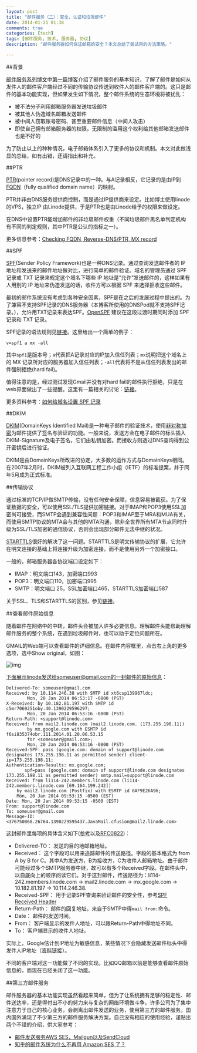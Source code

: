 ```yaml
---
layout: post
title: "邮件服务（二）：安全、认证和垃圾邮件"
date: 2014-01-21 01:38
comments: true
categories: [tech]
tags: [邮件服务, 技术, 服务器, 协议]
description: "邮件服务器如何保证邮箱的安全？本文总结了尝试用的方法策略。"

---
```


##背景

[邮件服务系列博文](http://biaobiaoqi.github.io/tags/you-jian-fu-wu/)中[第一篇博客](http://biaobiaoqi.github.io/blog/2014/01/20/email-1/)介绍了邮件服务的基本知识，了解了邮件是如何从发件人的邮件客户端经过不同的传输协议传送到收件人的邮件客户端的。这只是邮件的基本功能实现，但如果发生如下情况，整个邮件系统的生态环境将被扰乱：

* 被不法分子利用邮箱服务器发送垃圾邮件
* 被其他人伪造域名邮箱发送邮件
* 被中间人窃取账号密码、甚至重要邮件信息（中间人攻击）
* 即使自己拥有邮箱服务器的权限，无限制的滥用这个权利给其他邮箱发送邮件也是不好的

为了防止以上的种种情况，电子邮箱体系引入了更多的协议和机制。本文对此做浅显的总结，如有出错，还请指出和补充。

<!--more-->

##PTR

[PTR](http://en.wikipedia.org/wiki/List_of_DNS_record_types#PTR)(pointer record)是DNS记录中的一种。与A记录相反，它记录的是由IP到[FQDN](http://en.wikipedia.org/wiki/Fully_qualified_domain_name)（fully qualified domain name）的映射。

PTR并非由DNS服务提供商控制，而是通过IP提供商来设定。比如博主使用linode的VPS，独立IP 由Linode提供，于是PTR也是由Linode给予的权限来做设定。

在DNS中设置PTR能增加邮件的非垃圾邮件权重（不同垃圾邮件黑名单判定机构有不同的判定规则，其中PTR是公认的指标之一）。

更多信息参考：[Checking FQDN, Reverse-DNS/PTR, MX record](https://rtcamp.com/tutorials/mail/fqdn-reverse-dns-ptr-mx-record-checks/)

##SPF

[SPF](http://en.wikipedia.org/wiki/Sender_Policy_Framework)(Sender Policy Framework)也是一种DNS记录。通过查询发送邮件者的 IP 地址和发送来的邮件地址做对比，进行简单的邮件验证。域名的管理员通过 SPF 记录或 TXT 记录来规定这个域名下哪些 IP 地址是“允许”发送邮件的，这样如果有人用别的 IP 地址来伪造发送的话，收件方可以根据 SPF 来选择拒收这些邮件。

最初的邮件系统没有考虑到各种安全因素，SPF是在之后的发展过程中提出的。为了兼容不支持SPF记录的DNS服务器（本博客所使用的DNSPod就不支持SPF记录。），允许用TXT记录来表达SPF。[OpenSPF](www.openspf.org) 建议在这段过渡时期同时添加 SPF 记录和 TXT 记录。

SPF记录的语法规则见[链接](http://www.openspf.org/SPF_Record_Syntax)。这里给出一个简单的例子：

`v=spf1 a mx -all`

其中`spf1`是版本号；`a`代表把A记录对应的IP加入信任列表；`mx`说明把这个域名上的 MX 记录所对应的服务器加入信任列表；`-all`代表将不是从信任列表发出的邮件强制拒绝(hard fail)。


值得注意的是，经过测试发现Gmail并没有对hard fail的邮件执行拒绝，只是在web界面做出了一些提醒。这里有一篇相关的讨论：[链接](http://www.gossamer-threads.com/lists/spf/discuss/32914)。


更多资料参考：[如何给域名设置 SPF 记录](http://t.tt/31/)


##DKIM


[DKIM](http://www.dkim.org/)(DomainKeys Identified Mail)是一种电子邮件的验证技术，使用[非对称加密](http://zh.wikipedia.org/wiki/%E5%85%AC%E5%BC%80%E5%AF%86%E9%92%A5%E5%8A%A0%E5%AF%86)为邮件提供了签名与验证的功能。一般来说，发送方会在电子邮件的标头插入DKIM-Signature及电子签名，它们由私钥加密。而接收方则透过DNS查询得到公开密钥后进行验证。



DKIM是由DomainKeys所改进的协定，大多数的运作方式与DomainKeys相同。在2007年2月时，DKIM被列入互联网工程工作小组（IETF）的标准提案，并于同年5月成为正式标准。


##传输协议

通过标准的TCP/IP做SMTP传输，没有任何安全保障，信息容易被截获。为了保证数据的安全，可以使用SSL/TLS提供加密链接。对于IMAP和POP3使用SSL加密尚可接受，而SMTP会遇到兼容性问题：POP3和IMAP至于MRA和MUA有关，而使用SMTP协议的MTA会与其他的MTA沟通，除非全世界所有MTA节点同时升级为SSL/TLS加密的通信协议，否则会出现部分邮件无法中继的状况。

[STARTTLS](http://en.wikipedia.org/wiki/STARTTLS)很好的解决了这一问题。STARTTLS是明文传输协议的扩展，它允许在明文连接的基础上将连接升级为加密连接，而不是使用另外一个加密接口。

一般的，邮箱服务器各协议端口设定如下：

* IMAP：明文端口143，加密端口993
* POP3：明文端口110，加密端口995
* SMTP：明文端口 25，SSL加密端口465，STARTTLS加密端口587


关于SSL、TLS和STARTTLS的区别，参见[链接](https://www.fastmail.fm/help/technology_ssl_vs_tls_starttls.html)。


##查看邮件原始信息

随着邮件在网络中的中转，邮件头会被加入许多必要信息。理解邮件头能帮助理解邮件服务的整个系统，在遇到垃圾邮件时，也可以助于定位问题所在。

GMAIL的Web端可以查看邮件的详细信息。在邮件内容框里，点击右上角的更多选项，选中Show original，如图：

![img](http://biaobiaoqi.u.qiniudn.com/emailori-mail.png?imageView/2/w/800/h/800)

下面展示linode发送给someuser@gmail.com的一封邮件的原始信息：

```                                                                                                                                                                                                                                                       
Delivered-To: someuser@gmail.com
Received: by 10.114.246.38 with SMTP id xt6csp139967ldc;
        Mon, 20 Jan 2014 06:53:17 -0800 (PST)
X-Received: by 10.182.81.197 with SMTP id c5mr7069251oby.40.1390229596297;
        Mon, 20 Jan 2014 06:53:16 -0800 (PST)
Return-Path: <support@linode.com>
Received: from mail2.linode.com (mail2.linode.com. [173.255.198.11])
        by mx.google.com with ESMTP id f6si835374obr.111.2014.01.20.06.53.15
        for <someuser@gmail.com>;
        Mon, 20 Jan 2014 06:53:16 -0800 (PST)
Received-SPF: pass (google.com: domain of support@linode.com designates 173.255.198.11 as permitted sender) client-ip=173.255.198.11;
Authentication-Results: mx.google.com;
       spf=pass (google.com: domain of support@linode.com designates 173.255.198.11 as permitted sender) smtp.mail=support@linode.com
Received: from li114-242.members.linode.com (li114-242.members.linode.com [69.164.199.242])
	by mail2.linode.com (Postfix) with ESMTP id 6AF9E26A96;
	Mon, 20 Jan 2014 09:53:15 -0500 (EST)
Date: Mon, 20 Jan 2014 09:53:15 -0500 (EST)
From: support@linode.com
To: someuser@gmail.com
Message-ID: <376750868.26764.1390229595437.JavaMail.cfusion@mail2.linode.com>
```
这封邮件里每项的具体含义如下([参考](https://support.google.com/mail/answer/29436?hl=en)以及[RFC0822](http://www.ietf.org/rfc/rfc0822.txt))：

* Delivered-TO： 发送的目的地邮箱地址。
* Received： 这个字段可以用来追踪邮件的传送路径。字段的基本格式为 from A by B for C。其中A为发送方，B为接收方，C为收件人邮箱地址。由于邮件可能经过多个SMTP服务器中继，故可以有多个Received字段。在邮件头中，以自底向上的顺序阅读它们。对于这封邮件，传送路径为：li114-242.members.linode.com -> mail2.linode.com -> mx.google.com -> 10.182.81.197 -> 10.114.246.38.
* Received-SPF： 用于记录SPF查询来验证邮件的安全性，参考[SPF Received Header](http://www.openspf.org/SPF_Received_Header)
* Return-Path： 邮件的回复地址，来自于SMTP中得`mail from:`命令。
* Date： 邮件的发送时间。
* From： 客户端显示的发件人地址，可以跟Return-Path中得地址不同。
* To： 客户端显示的收件人地址。


实际上，Google估计到IP地址为敏感信息，某些情况下会隐藏发送邮件标头中得发件人IP地址（[资料链接](https://support.google.com/mail/answer/26903?hl=zh-Hans&hlrm=en)）。

不同的客户端对这一功能做了不同的实现。比如QQ邮箱以前是能够查看邮件原始信息的，而现在已经关闭了这一功能。

##第三方邮件服务

邮件服务器的基本功能实现虽然看起来简单，但为了让系统拥有足够的稳定性、邮件送达率，还是得付出不小的努力来与复杂的网络环境做斗争。许多公司为了集中注意力于自己的核心业务，会剥离出邮件发送的业务，使用第三方的邮件服务。国内国外涌现了不少第三方的邮件服务解决方案。自己没有相应的使用经验，谨贴出两个不错的介绍，供大家参考：

* [邮件发送服务AWS SES，Mailgun以及SendCloud](http://70.io/develop/aws_ses-mailgun-sendcloud.html)
* [知乎的邮件系统为什么不再用 Amazon SES 了？](http://www.zhihu.com/question/20088568)

